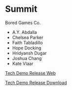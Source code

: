 # Summit
Bored Games Co.
- A.Y. Abdalla
- Chelsea Parker
- Faith Tabladillo
- Hope Docking
- Hridyansh Dugar
- Joshua Chang
- Kate Vlaar

[Tech Demo Release Web](/SummitTechDemo/index.html)

[Tech Demo Release Download](SummitTechDemo.7z)
